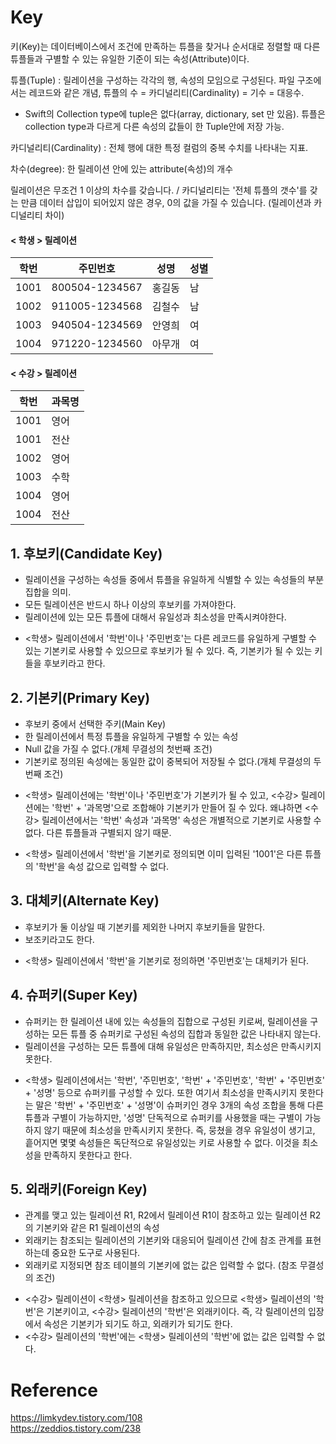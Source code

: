 # Key

키(Key)는 데이터베이스에서 조건에 만족하는 튜플을 찾거나 순서대로 정렬할 때 다른 튜플들과 구별할 수 있는 유일한 기준이 되는 속성(Attribute)이다. 

튜플(Tuple) : 릴레이션을 구성하는 각각의 행, 속성의 모임으로 구성된다. 파일 구조에서는 레코드와 같은 개념, 튜플의 수 = 카디널리티(Cardinality) = 기수 = 대응수. 

* Swift의 Collection type에 tuple은 없다(array, dictionary, set 만 있음). 튜플은 collection type과 다르게 다른 속성의 값들이 한 Tuple안에 저장 가능.

카디널리티(Cardinality) : 전체 행에 대한 특정 컬럼의 중복 수치를 나타내는 지표.  
  
차수(degree): 한 릴레이션 안에 있는 attribute(속성)의 개수  
  
릴레이션은 무조건 1 이상의 차수를 갖습니다. / 카디널리티는 '전체 튜플의 갯수'를 갖는 만큼 데이터 삽입이 되어있지 않은 경우, 0의 값을 가질 수 있습니다. (릴레이션과 카디널리티 차이)  

#### < 학생 > 릴레이션
|학번|주민번호|성명|성별|
|------|---|---|---|
|1001|800504-1234567|홍길동|남|
|1002|911005-1234568|김철수|남|
|1003|940504-1234569|안영희|여|
|1004|971220-1234560|아무개|여|

#### < 수강 > 릴레이션
|학번|과목명|
|------|---|
|1001|영어|
|1001|전산|
|1002|영어|
|1003|수학|
|1004|영어|
|1004|전산|

## 1. 후보키(Candidate Key)
  - 릴레이션을 구성하는 속성들 중에서 튜플을 유일하게 식별할 수 있는 속성들의 부분집합을 의미.
  - 모든 릴레이션은 반드시 하나 이상의 후보키를 가져야한다.
  - 릴레이션에 있는 모든 튜플에 대해서 유일성과 최소성을 만족시켜야한다.

* <학생> 릴레이션에서 '학번'이나 '주민번호'는 다른 레코드를 유일하게 구별할 수 있는 기본키로 사용할 수 있으므로 후보키가 될 수 있다. 즉, 기본키가 될 수 있는 키들을 후보키라고 한다.

## 2. 기본키(Primary Key)
  - 후보키 중에서 선택한 주키(Main Key)
  - 한 릴레이션에서 특정 튜플을 유일하게 구별할 수 있는 속성
  - Null 값을 가질 수 없다.(개체 무결성의 첫번째 조건)
  - 기본키로 정의된 속성에는 동일한 값이 중복되어 저장될 수 없다.(개체 무결성의 두번째 조건)

* <학생> 릴레이션에는 '학번'이나 '주민번호'가 기본키가 될 수 있고, <수강> 릴레이션에는 '학번' + '과목명'으로 조합해야 기본키가 만들어 질 수 있다. 왜냐하면 <수강> 릴레이션에서는 '학번' 속성과 '과목명' 속성은 개별적으로 기본키로 사용할 수 없다. 다른 튜플들과 구별되지 않기 때문.

* <학생> 릴레이션에서 '학번'을 기본키로 정의되면 이미 입력된 '1001'은 다른 튜플의 '학번'을 속성 값으로 입력할 수 없다.

## 3. 대체키(Alternate Key)
  - 후보키가 둘 이상일 때 기본키를 제외한 나머지 후보키들을 말한다.
  - 보조키라고도 한다.

* <학생> 릴레이션에서 '학번'을 기본키로 정의하면 '주민번호'는 대체키가 된다.

## 4. 슈퍼키(Super Key)
  - 슈퍼키는 한 릴레이션 내에 있는 속성들의 집합으로 구성된 키로써, 릴레이션을 구성하는 모든 튜플 중 슈퍼키로 구성된 속성의 집합과 동일한 값은 나타내지 않는다.
  - 릴레이션을 구성하는 모든 튜플에 대해 유일성은 만족하지만, 최소성은 만족시키지 못한다.

* <학생> 릴레이션에서는 '학번', '주민번호', '학번' + '주민번호', '학번' + '주민번호' + '성명' 등으로 슈퍼키를 구성할 수 있다. 또한 여기서 최소성을 만족시키지 못한다는 말은 '학번' + '주민번호' + '성명'이 슈퍼키인 경우 3개의 속성 조합을 통해 다른 튜플과 구별이 가능하지만, '성명' 단독적으로 슈퍼키를 사용했을 때는 구별이 가능하지 않기 때문에 최소성을 만족시키지 못한다. 즉, 뭉쳤을 경우 유일성이 생기고, 흩어지면 몇몇 속성들은 독단적으로 유일성있는 키로 사용할 수 없다. 이것을 최소성을 만족하지 못한다고 한다.

## 5. 외래키(Foreign Key)
  - 관계를 맺고 있는 릴레이션 R1, R2에서 릴레이션 R1이 참조하고 있는 릴레이션 R2의 기본키와 같은 R1 릴레이션의 속성
  - 외래키는 참조되는 릴레이션의 기본키와 대응되어 릴레이션 간에 참조 관계를 표현하는데 중요한 도구로 사용된다.
  - 외래키로 지정되면 참조 테이블의 기본키에 없는 값은 입력할 수 없다. (참조 무결성의 조건)

* <수강> 릴레이션이 <학생> 릴레이션을 참조하고 있으므로 <학생> 릴레이션의 '학번'은 기본키이고, <수강> 릴레이션의 '학번'은 외래키이다. 즉, 각 릴레이션의 입장에서 속성은 기본키가 되기도 하고, 외래키가 되기도 한다.
* <수강> 릴레이션의 '학번'에는 <학생> 릴레이션의 '학번'에 없는 값은 입력할 수 없다.  
  
  
  
# Reference
  https://limkydev.tistory.com/108  
  https://zeddios.tistory.com/238  
  














